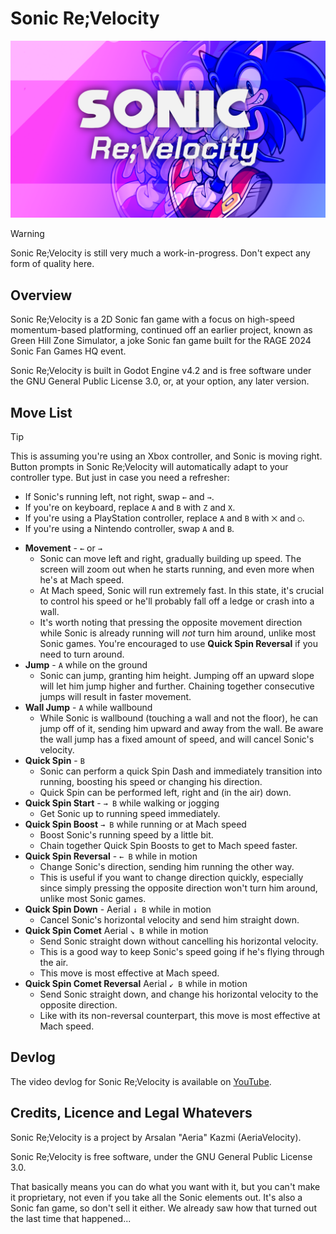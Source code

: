 # Sonic Re;Velocity

![Sonic Re;Velocity](title-screen.png)

> [!WARNING]
> Sonic Re;Velocity is still very much a work-in-progress. Don't expect any
> form of quality here.

## Overview

Sonic Re;Velocity is a 2D Sonic fan game with a focus on high-speed
momentum-based platforming, continued off an earlier project, known as Green
Hill Zone Simulator, a joke Sonic fan game built for the RAGE 2024 Sonic Fan
Games HQ event.

Sonic Re;Velocity is built in Godot Engine v4.2 and is free software under the
GNU General Public License 3.0, or, at your option, any later version.

## Move List

> [!TIP]
> This is assuming you're using an Xbox controller, and Sonic is moving right.
> Button prompts in Sonic Re;Velocity will automatically adapt to your controller type.
> But just in case you need a refresher:
>
> * If Sonic's running left, not right, swap `←` and `→`.<br>
> * If you're on keyboard, replace `A` and `B` with `Z` and `X`.<br>
> * If you're using a PlayStation controller, replace `A` and `B` with `⨉` and `○`.<br>
> * If you're using a Nintendo controller, swap `A` and `B`.

* **Movement** - `←` or `→`
  * Sonic can move left and right, gradually building up speed. The screen will
    zoom out when he starts running, and even more when he's at Mach speed.
  * At Mach speed, Sonic will run extremely fast. In this state, it's crucial
    to control his speed or he'll probably fall off a ledge or crash into a
    wall.
  * It's worth noting that pressing the opposite movement direction while Sonic
    is already running will *not* turn him around, unlike most Sonic games.
    You're encouraged to use **Quick Spin Reversal** if you need to turn around.
* **Jump** - `A` while on the ground
  * Sonic can jump, granting him height. Jumping off an upward
    slope will let him jump higher and further. Chaining together consecutive
    jumps will result in faster movement.
* **Wall Jump** - `A` while wallbound
  * While Sonic is wallbound (touching a wall and not the
    floor), he can jump off of it, sending him upward and away from the wall. Be
    aware the wall jump has a fixed amount of speed, and will cancel Sonic's
    velocity.
* **Quick Spin** - `B`
  * Sonic can perform a quick Spin Dash and immediately transition into running,
    boosting his speed or changing his direction.
  * Quick Spin can be performed left, right and (in the air) down.
* **Quick Spin Start** - `→ B` while walking or jogging
  * Get Sonic up to running speed immediately.
* **Quick Spin Boost** `→ B` while running or at Mach speed
  * Boost Sonic's running speed by a little bit.
  * Chain together Quick Spin Boosts to get to Mach speed faster.
* **Quick Spin Reversal** - `← B` while in motion
  * Change Sonic's direction, sending him running the other way.
  * This is useful if you want to change direction quickly, especially
  since simply pressing the opposite direction won't turn him around,
  unlike most Sonic games.
* **Quick Spin Down** - Aerial `↓ B` while in motion
  * Cancel Sonic's horizontal velocity and send him straight down.
* **Quick Spin Comet** Aerial `↘ B` while in motion
  * Send Sonic straight down without cancelling his horizontal velocity.
  * This is a good way to keep Sonic's speed going if he's flying through
    the air.
  * This move is most effective at Mach speed.
* **Quick Spin Comet Reversal** Aerial `↙ B` while in motion
  * Send Sonic straight down, and change his horizontal velocity to the
    opposite direction.
  * Like with its non-reversal counterpart, this move is most effective at
    Mach speed.

## Devlog

The video devlog for Sonic Re;Velocity is available on
[YouTube](https://www.youtube.com/playlist?list=PLBVN9inYeKYy7QS9P7kSf6Gc_aZOokCw9https://www.youtube.com/watch?v=VnZ6H0RmH2A).

## Credits, Licence and Legal Whatevers

Sonic Re;Velocity is a project by Arsalan "Aeria" Kazmi (AeriaVelocity).

Sonic Re;Velocity is free software, under the GNU General Public License 3.0.

That basically means you can do what you want with it, but you can't make it
proprietary, not even if you take all the Sonic elements out. It's also a
Sonic fan game, so don't sell it either. We already saw how that turned out
the last time that happened...
